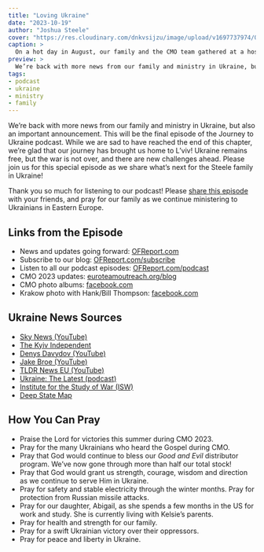 ```yaml
---
title: "Loving Ukraine"
date: "2023-10-19"
author: "Joshua Steele"
cover: "https://res.cloudinary.com/dnkvsijzu/image/upload/v1697737974/OFReport/2023-10-19-loving-ukraine/hospital-concert-outside_jssam2.jpg"
caption: >
  On a hot day in August, our family and the CMO team gathered at a hospital for wounded Ukrainian soldiers in L’viv. We went room to room, singing Ukrainian songs and sharing the Gospel.
preview: >
  We’re back with more news from our family and ministry in Ukraine, but also an important announcement. This will be the final episode of the Journey to Ukraine podcast. While we are sad to have reached the end of this chapter, we’re glad that our journey has brought us home to L’viv! Ukraine remains free, but the war is not over, and there are new challenges ahead. Please join us for this special episode as we share what’s next for the Steele family in Ukraine!
tags:
- podcast
- ukraine
- ministry
- family
---
```


We’re back with more news from our family and ministry in Ukraine, but also an important announcement. This will be the final episode of the Journey to Ukraine podcast. While we are sad to have reached the end of this chapter, we’re glad that our journey has brought us home to L’viv! Ukraine remains free, but the war is not over, and there are new challenges ahead. Please join us for this special episode as we share what’s next for the Steele family in Ukraine!

Thank you so much for listening to our podcast! Please [share this episode](https://podcasts.apple.com/us/podcast/journey-to-ukraine/id1613710582) with your friends, and pray for our family as we continue ministering to Ukrainians in Eastern Europe.

<article-spacer />

<div id="buzzsprout-player-13810350"></div><script src="https://www.buzzsprout.com/1953515/13810350-loving-ukraine.js?container_id=buzzsprout-player-13810350&player=small" type="text/javascript" charset="utf-8"></script>

## Links from the Episode

- News and updates going forward: [OFReport.com](https://ofreport.com/)
- Subscribe to our blog: [OFReport.com/subscribe](https://ofreport.com/subscribe/)
- Listen to all our podcast episodes: [OFReport.com/podcast](https://ofreport.com/podcast/)
- CMO 2023 updates: [euroteamoutreach.org/blog](https://euroteamoutreach.org/blog/)
- CMO photo albums: [facebook.com](https://www.facebook.com/euroteamoutreach/photos_albums)
- Krakow photo with Hank/Bill Thompson: [facebook.com](https://www.facebook.com/photo/?fbid=275459658525392&set=a.275241695213855)

## Ukraine News Sources

- [Sky News (YouTube)](https://www.youtube.com/playlist?list=PLG8IrydigQfdt7DcwVqs_COZ9RXC6jRUB)
- [The Kyiv Independent](https://kyivindependent.com/)
- [Denys Davydov (YouTube)](https://www.youtube.com/@DenysDavydov)
- [Jake Broe (YouTube)](https://www.youtube.com/@JakeBroe)
- [TLDR News EU (YouTube)](https://www.youtube.com/@TLDRnewsEU)
- [Ukraine: The Latest (podcast)](https://podcasts.apple.com/gb/podcast/ukraine-the-latest/id1612424182)
- [Institute for the Study of War (ISW)](https://www.understandingwar.org/)
- [Deep State Map](https://deepstatemap.live/)

## How You Can Pray

* Praise the Lord for victories this summer during CMO 2023.
* Pray for the many Ukrainians who heard the Gospel during CMO.
* Pray that God would continue to bless our *Good and Evil* distributor program. We’ve now gone through more than half our total stock!
* Pray that God would grant us strength, courage, wisdom and direction as we continue to serve Him in Ukraine.
* Pray for safety and stable electricity through the winter months. Pray for protection from Russian missile attacks.
* Pray for our daughter, Abigail, as she spends a few months in the US for work and study. She is currently living with Kelsie’s parents.
* Pray for health and strength for our family.
* Pray for a swift Ukrainian victory over their oppressors.
* Pray for peace and liberty in Ukraine.

<article-callout content="Keep scrolling for more photos from our family and ministry..." />

<article-image publicId="OFReport/2023-10-19-loving-ukraine/blue-van-garage_d7qrpt" width="768" caption="To those of you who generously donated to help us buy the “New Blue Van”, thank you so much! It runs like a charm, and it has transported Ukrainians, Americans, Belorussians, and Slovaks (and their stuff!) all over Eastern Europe. We are truly grateful for God’s provision!" />

<article-image publicId="OFReport/2023-10-19-loving-ukraine/josh-nathan-kels-2023_x9vt7u" width="768" caption="As CMO 2023 began, it was great to have Nathan Day back on the “right side” of the Atlantic! 😁" />

<article-image publicId="OFReport/2023-10-19-loving-ukraine/girls-practicing_wjyzog" width="768" caption="Our older three girls practice an acapella rendition of Amazing Grace in preparation for our concert outreaches." />

<article-image publicId="OFReport/2023-10-19-loving-ukraine/hospital-concert-hallway_cwroqt" width="768" caption="During the summer project, we were invited to sing at a local hospital for wounded Ukrainian soldiers." />

<article-image publicId="OFReport/2023-10-19-loving-ukraine/hospital-concert-singing_hf17rc" width="768" caption="Sometimes it was hard to fit everyone in, but we sang with joy in our hearts and smiles on our faces. Afterwards, each soldier received a copy of *Good and Evil*." />

<article-image publicId="OFReport/2023-10-19-loving-ukraine/hos-nad-bill-team-meeting_vxycwl" width="768" caption="Team meeting in the mountains (CMO 2023)" />

<article-image publicId="OFReport/2023-10-19-loving-ukraine/kelsie-costume_phxvfg" height="768" caption="Kelsie tries on her new costume for the concert. (*Good and Evil* books at the ready!)" />

<article-image publicId="OFReport/2023-10-19-loving-ukraine/radekhiv-concert_s182gx" width="768" caption="Singing at the Radekhiv city festival" />

<article-image publicId="OFReport/2023-10-19-loving-ukraine/bill-ge-handout-radekhiv_srrzhw" height="768" caption="As always, when the concert is over, we break out the cases of *Good and Evil* and give them away as fast as we can. At this concert, we gave out all 10 cases that we had with us!" />

<article-image publicId="OFReport/2023-10-19-loving-ukraine/cmo-2023-team-photo_z7zjlm" width="768" caption="The CMO 2023 team. From the left: Hosanna, Bill, Nathan, Joshua, Abigail" />

<article-image publicId="OFReport/2023-10-19-loving-ukraine/potatoes-in-bucha_yyqsrd" height="768" caption="Earlier this year, we collaborated with a man in our church to supply nearly a ton of potatoes to families in Bucha. Each of these families lost loved ones who were murdered by the Russians in the early days of the occupation." />

<article-image publicId="OFReport/2023-10-19-loving-ukraine/zilina-steeles-horyoviis_gldruj" width="768" caption="During a recent visit to Slovakia, it was great to see our Ukrainian friends the Horyovii family!" />

<article-image publicId="OFReport/2023-10-19-loving-ukraine/church-kids-prayer_xfa340" width="768" caption="Prayer for the kids at our church in L’viv" />

<article-image publicId="OFReport/2023-10-19-loving-ukraine/abbie-last-sunday_pazyln" width="768" caption="This was Abigail’s last Sunday in L’viv before she left for the US." />

<article-image publicId="OFReport/2023-10-19-loving-ukraine/daddy-mia-shopping-cart_irfxax" width="768" caption="Daddy and Mia cruising through the local hardware store!" />

<article-image publicId="OFReport/2023-10-19-loving-ukraine/dad-kids-game_cu9tve" width="768" caption="“We convinced Dad to play Sequence with us!”" />

<article-image publicId="OFReport/2023-10-19-loving-ukraine/abigail-18_ibdqb8" height="768" caption="Hard to believe that our sweet Abbie is 18!" />

<article-image publicId="OFReport/2023-10-19-loving-ukraine/kids-bike_ya6crp" height="768" caption="We got the bikes fixed in time to ride while the weather was still nice. They had a blast!" />

<article-image publicId="OFReport/2023-10-19-loving-ukraine/krakow-airport_zhz5mt" width="768" caption="4am at the Krakow airport, saying good-bye to my little girl. 🥲💞" />

<article-image publicId="OFReport/2023-10-19-loving-ukraine/kelsie-joshua-19-years_hlkpsw" width="768" caption="Kelsie and I recently celebrated 19 years of marriage. How the years have flown by. God is so, so faithful!" />
